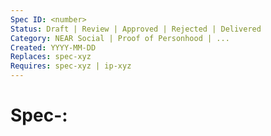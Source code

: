 ```yaml
---
Spec ID: <number>
Status: Draft | Review | Approved | Rejected | Delivered
Category: NEAR Social | Proof of Personhood | ...
Created: YYYY-MM-DD
Replaces: spec-xyz
Requires: spec-xyz | ip-xyz
---
```


# Spec-<Number>: <Title>

## Overview

<!-- One page high-level overview; put details in the specification section and background in the previous section. Should be understandable by a new engineer or reader who isn't already working on the project. -->

Short summary in layman terms.

### Challenge

<!-- List the challenge(s) being solved by this widget. What is the problem? -->
<!-- One page high-level overview; put details in the specification section and background in the previous section. Should be understandable by a new engineer or reader who isn't already working on the project. -->

### Context / Background

<!-- Stuff one needs to know to understand this doc: motivating examples, previous versions and problems, links to related projects/design docs, etc. You should mention related work outside of Google if applicable. Note: this is background; do not write about your design or ideas to solve problems here. -->

What's the "historical" context? Why do we need a new project?
Identify the problems and the needs.

## Use Cases

<!-- Who is using this and what does it do? Leave "how" to the design/tech specification sections -->

### Actors / Actions

<!-- List the different groups of people that will use this widget and what each one can specifically do. If more clarity is needed you can include an actor/action matrix -->

List all users and their types. List the actions each collective will take individually. User profile description. 

Describe which action is done by which actors. Feel free to use a table format or provide your own graphics or bundle the description in the Actions section. A "swimlane process chart" often works well here.



|         | Action 1 | Action 2 | Action 3 | action 4 |
| ------- | -------- | -------- | -------- | -------- |
| Actor 1 |          |          |          |          |
| Actor 2 |          |          |          |          |
| Actor 3 |          |          |          |          |
| Actor 4 |          |          |          |          |

### User Stories

### Additional Features & Requirements

Describe:

- Expected functionality.
- Potential security issues and requirements.
- Requirements, assumptions and dependencies (internal and external).
- Outline identified potential problems and roadblocks related to building the solution.
- Optionally: Budget limit.

## Tech Spec

<!-- How does the product implement the features and requirements? Not every feature or requirement needs deep consideration here, but implementation considerations are discusssed they should be captured here. -->

### Smart Contract Functions

<!-- What functions and functionalities should the widget have -->

### Data Structures

### UML Diagrams

<!-- Include diagrams that best capture what needs to be built. Sequence, State, Interaction, Activity, Etc.-->

## Design Specification

<!-- UX and UI that affords all of the features and requirements. How it behaves and what it looks like. -->

### Wireframes / Screens

### UI Design

### Dependent Widgets

<!-- Does the widget interact with other widgets? -->

### Backwards Compatibility

All proposals that introduce backwards incompatibilities must include a section describing these incompatibilities and their severity. The doc must explain how to deal with these incompatibilities or the set of requirements to for the backward compatibility to be discussed in a submission. Submissions without a sufficient backwards compatibility treatise may be rejected outright.

## Consequences

<!-- This section describes the consequences, after applying the decision. All consequences should be summarized here, not just the "positive" ones. -->

### Positive

### Negative

### Neutral

## Work Plan

<!-- This can be refined by a party replying to a RFP -->

### Phases

<!-- High-level summary of each phase (if the project does have multiple phases.)  -->

### Sprints

<!-- Break work down into week long chunks. If a team hasn't been identified then assume it will be an individual completing the work. Each sprint should include something which can be considered "Done" so that the product is usable as soon as possible and then recieves incremental improvements. -->

### Audit

<!-- Identify if this widget needs an audit. Does it store sensitive information, transfer tokens, or have a middleware layer? Consult the Security Workgroup if needed. -->

## Open Questions and Comments

<!-- Topics not covered in this document that need to be addressed in a meeting or async -->

- potential future improvements
- summary of open discussion

## Glossary & References

<!-- Are there any relevant PR comments, issues that led up to this, or articles referenced for why we made the given design choice? Acryonyms or other terminology that could be misunderstood? -->

- {reference link}

## Changelog

## Copyright

Copyright and related rights waived via [CC0](https://creativecommons.org/publicdomain/zero/1.0/).
